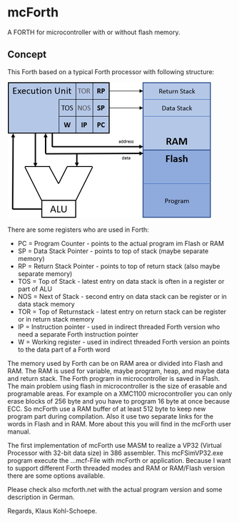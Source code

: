 # mcForth
A FORTH for microcontroller with or without flash memory.

## Concept
This Forth based on a typical Forth processor with following structure:

![Forth Processor Structure](docs/VPxx-Flash.png)

There are some registers who are used in Forth:
- PC = Program Counter - points to the actual program im Flash or RAM
- SP = Data Stack Pointer - points to top of stack (maybe separate memory)
- RP = Return Stack Pointer - points to top of return stack (also maybe separate memory)
- TOS = Top of Stack - latest entry on data stack is often in a register or part of ALU
- NOS = Next of Stack - second entry on data stack can be register or in data stack memory
- TOR = Top of Returnstack - latest entry on return stack can be register or in return stack memory
- IP = Instruction pointer - used in indirect threaded Forth version who need a separate Forth instruction pointer
- W = Working register - used in indirect threaded Forth version an points to the data part of a Forth word

The memory used by Forth can be on RAM area or divided into Flash and RAM.
The RAM is used for variable, maybe program, heap, and maybe data and return stack.
The Forth program in microcontroller is saved in Flash.
The main problem using flash in microcontroller is the size of erasable and programable areas.
For example on a XMC1100 microcontroller you can only erase blocks of 256 byte and you have to program 16 byte at once because ECC.
So mcForth use a RAM buffer of at least 512 byte to keep new program part during compilation.
Also it use two separate links for the words in Flash and in RAM.
More about this you will find in the mcForth user manual.

The first implementation of mcForth use MASM to realize a VP32 (Virtual Processor with 32-bit data size) in 386 assembler.
This mcFSimVP32.exe program execute the ...mcf-File with mcForth or application.
Because I want to support different Forth threaded modes and RAM or RAM/Flash version there are some options available.

Please check also mcforth.net with the actual program version and some description in German.

Regards,
Klaus Kohl-Schoepe.

